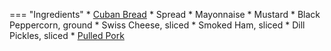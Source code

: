 === "Ingredients"
    * [Cuban Bread](../breads/cuban-bread.md)
    * Spread
        * Mayonnaise
        * Mustard
        * Black Peppercorn, ground
    * Swiss Cheese, sliced
    * Smoked Ham, sliced
    * Dill Pickles, sliced
    * [Pulled Pork](../../methods/pulled-pork.md)

[^1]:
    Mitzewich, John. ["The Cuban Sandwich – Hold the Mojo."](https://foodwishes.blogspot.com/2017/01/the-cuban-sandwich-hold-mojo.html) *Food Wishes.* 20 January 2017.
